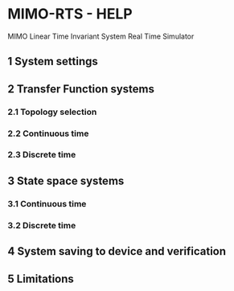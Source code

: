# MIMO-RTS - HELP
MIMO Linear Time Invariant System Real Time Simulator

## 1 System settings

## 2 Transfer Function systems

### 2.1 Topology selection


### 2.2 Continuous time


### 2.3 Discrete time


## 3 State space systems


### 3.1 Continuous time


### 3.2 Discrete time


## 4 System saving to device and verification


## 5 Limitations
